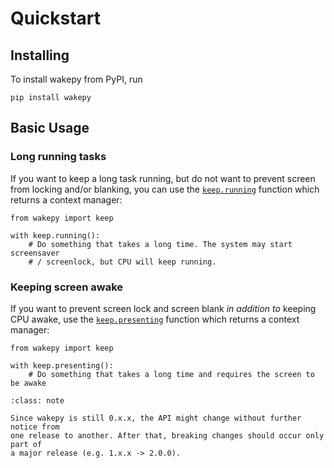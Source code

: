 # Quickstart


## Installing

To install wakepy from PyPI, run

```{code-block} text
pip install wakepy
```

## Basic Usage

### Long running tasks

If you want to keep a long task running, but do not want to prevent screen from locking and/or blanking, you can use the [`keep.running`](#keep-running-mode) function which returns a context manager:


```{code-block} python
from wakepy import keep

with keep.running():
    # Do something that takes a long time. The system may start screensaver
    # / screenlock, but CPU will keep running.
```


### Keeping screen awake
If you want to prevent screen lock and screen blank *in addition to* keeping CPU awake, use the [`keep.presenting`](#keep-presenting-mode) function which returns a context manager:


```{code-block} python
from wakepy import keep

with keep.presenting():
    # Do something that takes a long time and requires the screen to be awake
```



```{admonition} Wakepy API is still experimental 🚧
:class: note

Since wakepy is still 0.x.x, the API might change without further notice from
one release to another. After that, breaking changes should occur only part of
a major release (e.g. 1.x.x -> 2.0.0). 
```






